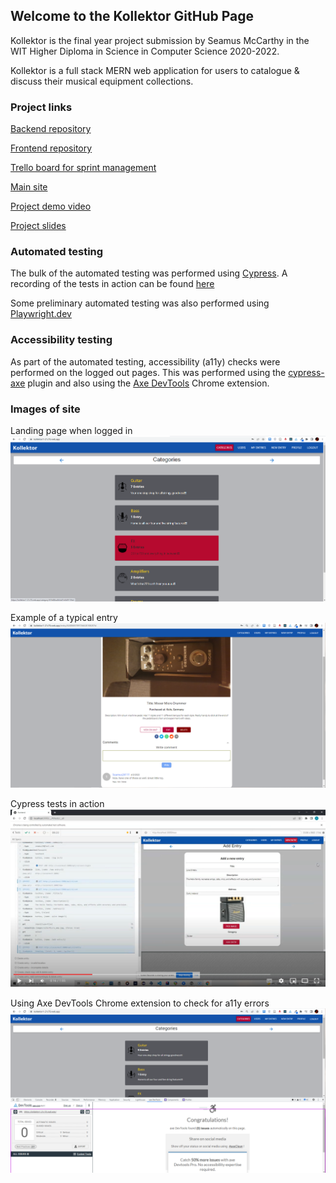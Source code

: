 ## Welcome to the Kollektor GitHub Page

Kollektor is the final year project submission by Seamus McCarthy in the WIT Higher Diploma in Science in Computer Science 2020-2022.

Kollektor is a full stack MERN web application for users to catalogue & discuss their musical equipment collections.

### Project links

[Backend repository](https://github.com/SeamusMcCarthy/Kollektor-backend)

[Frontend repository](https://github.com/SeamusMcCarthy/Kollektor-frontend)

[Trello board for sprint management](https://trello.com/b/692Rurvy/agile-sprint-board)

[Main site](https://kollektor1-21c76.web.app)

[Project demo video](https://youtu.be/RU0VzdzBeeM)

[Project slides](https://docs.google.com/presentation/d/1igxbuKH1_s9nU4bYrceXG26W953rt9Qs/edit?usp=sharing&ouid=102171122408256060658&rtpof=true&sd=true)

### Automated testing
The bulk of the automated testing was performed using [Cypress](http://www.cypress.io). A recording of the tests in action can be found [here](https://youtu.be/upHu6RIM3I0)

Some preliminary automated testing was also performed using [Playwright.dev](https://playwright.dev/)

### Accessibility testing
As part of the automated testing, accessibility (a11y) checks were performed on the logged out pages. This was performed using the [cypress-axe](https://www.npmjs.com/package/cypress-axe) plugin and also using the [Axe DevTools](https://chrome.google.com/webstore/detail/axe-devtools-web-accessib/lhdoppojpmngadmnindnejefpokejbdd) Chrome extension.

### Images of site
Landing page when logged in
![Logged in page](/docs/assets/images/CatLoggedInPage.png)

Example of a typical entry
![Example of an entry](/docs/assets/images/EntryDetails.png)

Cypress tests in action
![Cypress tests](/docs/assets/images/CypressTest.png)

Using Axe DevTools Chrome extension to check for a11y errors
![Axe checks in browser](/docs/assets/images/AxeChecks.png)
